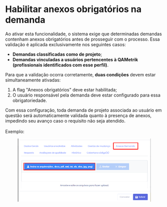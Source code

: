 # Habilitar anexos obrigatórios na demanda

Ao ativar esta funcionalidade, o sistema exige que determinadas demandas contenham anexos obrigatórios antes de prosseguir com o processo. Essa validação é aplicada exclusivamente nos seguintes casos:

* **Demandas classificadas como de projeto**;
* **Demandas vinculadas a usuários pertencentes à QAMetrik (profissionais identificados com esse perfil)**.

Para que a validação ocorra corretamente, **duas condições** devem estar simultaneamente ativadas:

1. A flag "Anexos obrigatórios" deve estar habilitada;
2. O usuário responsável pela demanda deve estar configurado para essa obrigatoriedade.

Com essa configuração, toda demanda de projeto associada ao usuário em questão será automaticamente validada quanto à presença de anexos, impedindo seu avanço caso o requisito não seja atendido.\
\
Exemplo:

<figure><img src="../.gitbook/assets/image (10).png" alt=""><figcaption></figcaption></figure>
